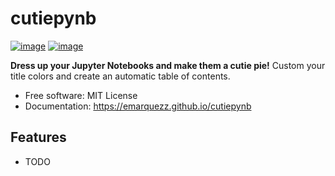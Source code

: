 # cutiepynb


[![image](https://img.shields.io/pypi/v/cutiepynb.svg)](https://pypi.python.org/pypi/cutiepynb)
[![image](https://img.shields.io/conda/vn/conda-forge/cutiepynb.svg)](https://anaconda.org/conda-forge/cutiepynb)


**Dress up your Jupyter Notebooks and make them a cutie pie!**
Custom your title colors and create an automatic table of contents.


-   Free software: MIT License
-   Documentation: https://emarquezz.github.io/cutiepynb
    

## Features

-   TODO
